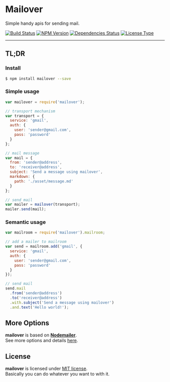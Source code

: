 # Mailover

Simple handy apis for sending mail.

[![Build Status](https://img.shields.io/travis/Janus-Z/mailover.svg?style=flat)](https://travis-ci.org/Janus-Z/mailover)
[![NPM Version](https://img.shields.io/npm/v/mailover.svg?style=flat)](https://www.npmjs.org/package/mailover)
[![Dependencies Status](http://img.shields.io/david/Janus-Z/mailover.svg?style=flat)](https://david-dm.org/Janus-Z/mailover)
[![License Type](https://img.shields.io/npm/l/mailover.svg?style=flat)](https://www.npmjs.org/package/mailover)

---

## TL;DR

### Install

```bash
$ npm install mailover --save
```

### Simple usage

```javascript
var mailover = require('mailover');

// transport mechanism
var transport = {
  service: 'gmail',
  auth: {
    user: 'sender@gmail.com',
    pass: 'password'
  }
};

// mail message
var mail = {
  from: 'sender@address',
  to: 'receiver@address',
  subject: 'Send a message using mailover',
  markdown: {
    path: './asset/message.md'
  }
};

// send mail
var mailer = mailover(transport);
mailer.send(mail);
```

### Semantic usage

```javascript
var mailroom = require('mailover').mailroom;

// add a mailer to mailroom
var send = mailroom.add('gmail', {
  service: 'gmail',
  auth: {
    user: 'sender@gmail.com',
    pass: 'password'
  }
});

// send mail
send.mail
  .from('sender@address')
  .to('receiver@address')
  .with.subject('Send a message using mailover')
  .and.text('Hello world!');
```

## More Options

**mailover** is based on [**Nodemailer**](https://github.com/andris9/Nodemailer).  
See more options and details [here](https://github.com/andris9/Nodemailer/blob/master/README.md).

## License

**mailover** is licensed under [MIT license](https://github.com/andris9/Nodemailer/blob/master/LICENSE).  
Basically you can do whatever you want to with it.
